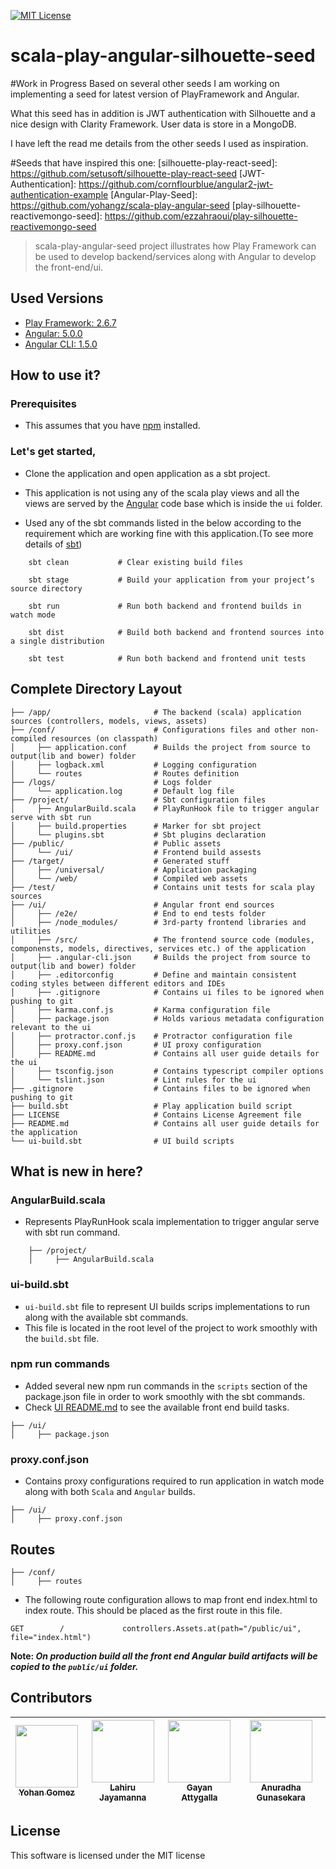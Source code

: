 [![MIT License][license-badge]][LICENSE]

# scala-play-angular-silhouette-seed
#Work in Progress
Based on several other seeds I am working on implementing a seed for latest version of PlayFramework and Angular.

What this seed has in addition is JWT authentication with Silhouette and a nice design with Clarity Framework. User data is store in a MongoDB.

I have left the read me details from the other seeds I used as inspiration.

#Seeds that have inspired this one:
[silhouette-play-react-seed]: https://github.com/setusoft/silhouette-play-react-seed
[JWT-Authentication]: https://github.com/cornflourblue/angular2-jwt-authentication-example
[Angular-Play-Seed]: https://github.com/yohangz/scala-play-angular-seed
[play-silhouette-reactivemongo-seed]: https://github.com/ezzahraoui/play-silhouette-reactivemongo-seed
> scala-play-angular-seed project illustrates how Play Framework can be used to develop backend/services along with Angular to develop the front-end/ui.

## Used Versions

* [Play Framework: 2.6.7](https://www.playframework.com/documentation/2.6.x/Home)
* [Angular: 5.0.0](https://angular.io/)
* [Angular CLI: 1.5.0](https://cli.angular.io/)

## How to use it? 

### Prerequisites

* This assumes that you have [npm](https://npmjs.org/) installed.

### Let's get started,

* Clone the application and open application as a sbt project.

* This application is not using any of the scala play views and all the views are served by the [Angular](https://angular.io/) code base which is inside the `ui` folder.

* Used any of the sbt commands listed in the below according to the requirement which are working fine with this application.(To see more details of [sbt](http://www.scala-sbt.org/))

``` 
    sbt clean           # Clear existing build files
    
    sbt stage           # Build your application from your project’s source directory
    
    sbt run             # Run both backend and frontend builds in watch mode
    
    sbt dist            # Build both backend and frontend sources into a single distribution
    
    sbt test            # Run both backend and frontend unit tests 
```  

## Complete Directory Layout

```
├── /app/                       # The backend (scala) application sources (controllers, models, views, assets)
├── /conf/                      # Configurations files and other non-compiled resources (on classpath)
│     ├── application.conf      # Builds the project from source to output(lib and bower) folder
│     ├── logback.xml           # Logging configuration
│     └── routes                # Routes definition
├── /logs/                      # Logs folder
│     └── application.log       # Default log file
├── /project/                   # Sbt configuration files
│     ├── AngularBuild.scala    # PlayRunHook file to trigger angular serve with sbt run
│     ├── build.properties      # Marker for sbt project
│     └── plugins.sbt           # Sbt plugins declaration
├── /public/                    # Public assets
│     └── /ui/                  # Frontend build assests
├── /target/                    # Generated stuff
│     ├── /universal/           # Application packaging
│     └── /web/                 # Compiled web assets
├── /test/                      # Contains unit tests for scala play sources
├── /ui/                        # Angular front end sources
│     ├── /e2e/                 # End to end tests folder
│     ├── /node_modules/        # 3rd-party frontend libraries and utilities
│     ├── /src/                 # The frontend source code (modules, componensts, models, directives, services etc.) of the application
│     ├── .angular-cli.json     # Builds the project from source to output(lib and bower) folder
│     ├── .editorconfig         # Define and maintain consistent coding styles between different editors and IDEs
│     ├── .gitignore            # Contains ui files to be ignored when pushing to git
│     ├── karma.conf.js         # Karma configuration file
│     ├── package.json          # Holds various metadata configuration relevant to the ui
│     ├── protractor.conf.js    # Protractor configuration file
│     ├── proxy.conf.json       # UI proxy configuration
│     ├── README.md             # Contains all user guide details for the ui
│     ├── tsconfig.json         # Contains typescript compiler options
│     └── tslint.json           # Lint rules for the ui
├── .gitignore                  # Contains files to be ignored when pushing to git
├── build.sbt                   # Play application build script
├── LICENSE                     # Contains License Agreement file
├── README.md                   # Contains all user guide details for the application
└── ui-build.sbt                # UI build scripts
```

## What is new in here?

### AngularBuild.scala

* Represents PlayRunHook scala implementation to trigger angular serve with sbt run command.

```
    ├── /project/
    │     ├── AngularBuild.scala
```

### ui-build.sbt

* `ui-build.sbt` file to represent UI builds scrips implementations to run along with the available sbt commands.
* This file is located in the root level of the project to work smoothly with the `build.sbt` file.

### npm run commands

* Added several new npm run commands in the `scripts` section of the package.json file in order to work smoothly with the sbt commands.
* Check [UI README.md](./ui/README.md) to see the available front end build tasks.

```
├── /ui/
│     ├── package.json
```

### proxy.conf.json

* Contains proxy configurations required to run application in watch mode along with both `Scala` and `Angular` builds.

```
├── /ui/
│     ├── proxy.conf.json
```

## Routes

```
├── /conf/      
│     ├── routes 
```

* The following route configuration allows to map front end index.html to index route. This should be placed as the first route in this file.

```
GET        /             controllers.Assets.at(path="/public/ui", file="index.html")
```

**Note: _On production build all the front end Angular build artifacts will be copied to the `public/ui` folder._**

## Contributors

<!-- ALL-CONTRIBUTORS-LIST:START - Do not remove or modify this section -->
|[<img src="https://avatars2.githubusercontent.com/u/5279079?s=400&v=4" width="100px;"/><br /><sub>Yohan Gomez</sub>][yohan-profile]| [<img src="https://avatars2.githubusercontent.com/u/6312524?s=400&u=efc9267c6f903c379fafaaf7b3b0d9a939474c01&v=4" width="100px;"/><br /><sub>Lahiru Jayamanna</sub>][lahiru-profile]<br />| [<img src="https://avatars0.githubusercontent.com/u/3881403?s=400&v=4" width="100px;"/><br /><sub>Gayan Attygalla</sub>](https://github.com/Arty26)| [<img src="https://avatars0.githubusercontent.com/u/24251976?s=400&v=4" width="100px;"/><br /><sub>Anuradha Gunasekara</sub>][anuradha-profile]|
| :---: | :---: | :---: | :---: |
<!-- ALL-CONTRIBUTORS-LIST:END -->

## License

This software is licensed under the MIT license

[license-badge]: http://img.shields.io/badge/license-MIT-blue.svg?style=flat
[license]: https://github.com/yohangz/scala-play-angular-seed/blob/master/LICENSE

[yohan-profile]: https://github.com/yohangz
[lahiru-profile]: https://github.com/lahiruz
[gayan-profile]: https://github.com/Arty26
[anuradha-profile]: https://github.com/sanuradhag
